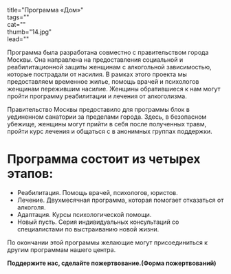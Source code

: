 title="Программа «Дом»"  
tags=""  
cat=""  
thumb="14.jpg"  
lead=""  

Программа была разработана совместно с правительством города Москвы. Она направлена на предоставления социальной и реабилитационной защиты женщинам с алкогольной зависимостью, которые пострадали от насилия. В рамках этого проекта мы предоставляем временное жилье, помощь врачей и психологов женщинам пережившим насилие. Женщины обратившиеся к нам могут пройти программу реабилитации и лечения от алкоголизма.

Правительство Москвы предоставило для программы блок в уединенном санатории за пределами города. Здесь, в безопасном убежище, женщины могут прийти в себя после полученных травм, пройти курс лечения и общаться с в анонимных группах поддержки.

 # Программа состоит из четырех этапов: #

* Реабилитация. Помощь врачей, психологов, юристов.
* Лечение. Двухмесячная программа, которая помогает отказаться от алкоголя.
* Адаптация. Курсы психологической помощи.
* Новый пусть. Серия индивидуальных консультаций со специалистами по выстраиванию новой жизни.

По окончании этой программы желающие могут присоединиться к другим программам нашего центра.

**Поддержите нас, сделайте пожертвование.(Форма пожертвований)**
